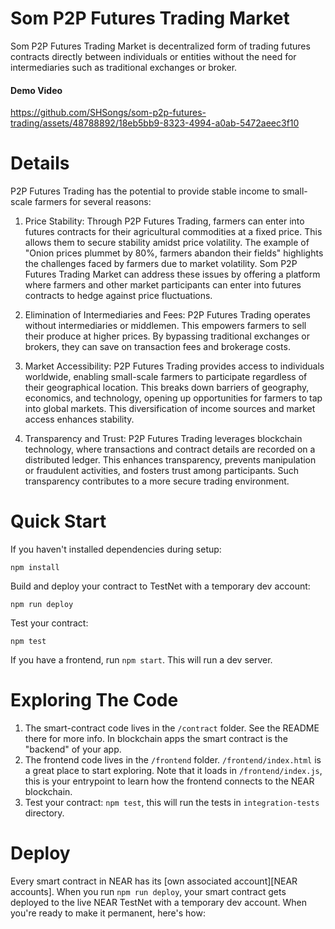 Som P2P Futures Trading Market
==================


Som P2P Futures Trading Market is decentralized form of trading futures contracts directly between individuals or entities without the need for intermediaries such as traditional exchanges or broker.

#### Demo Video
https://github.com/SHSongs/som-p2p-futures-trading/assets/48788892/18eb5bb9-8323-4994-a0ab-5472aeec3f10



Details
=========

P2P Futures Trading has the potential to provide stable income to small-scale farmers for several reasons:

1. Price Stability: Through P2P Futures Trading, farmers can enter into futures contracts for their agricultural commodities at a fixed price. This allows them to secure stability amidst price volatility. The example of "Onion prices plummet by 80%, farmers abandon their fields" highlights the challenges faced by farmers due to market volatility. Som P2P Futures Trading Market can address these issues by offering a platform where farmers and other market participants can enter into futures contracts to hedge against price fluctuations.

2. Elimination of Intermediaries and Fees: P2P Futures Trading operates without intermediaries or middlemen. This empowers farmers to sell their produce at higher prices. By bypassing traditional exchanges or brokers, they can save on transaction fees and brokerage costs.

3. Market Accessibility: P2P Futures Trading provides access to individuals worldwide, enabling small-scale farmers to participate regardless of their geographical location. This breaks down barriers of geography, economics, and technology, opening up opportunities for farmers to tap into global markets. This diversification of income sources and market access enhances stability.

4. Transparency and Trust: P2P Futures Trading leverages blockchain technology, where transactions and contract details are recorded on a distributed ledger. This enhances transparency, prevents manipulation or fraudulent activities, and fosters trust among participants. Such transparency contributes to a more secure trading environment.






Quick Start
===========

If you haven't installed dependencies during setup:

    npm install


Build and deploy your contract to TestNet with a temporary dev account:

    npm run deploy

Test your contract:

    npm test

If you have a frontend, run `npm start`. This will run a dev server.


Exploring The Code
==================

1. The smart-contract code lives in the `/contract` folder. See the README there for
   more info. In blockchain apps the smart contract is the "backend" of your app.
2. The frontend code lives in the `/frontend` folder. `/frontend/index.html` is a great
   place to start exploring. Note that it loads in `/frontend/index.js`,
   this is your entrypoint to learn how the frontend connects to the NEAR blockchain.
3. Test your contract: `npm test`, this will run the tests in `integration-tests` directory.


Deploy
======

Every smart contract in NEAR has its [own associated account][NEAR accounts]. 
When you run `npm run deploy`, your smart contract gets deployed to the live NEAR TestNet with a temporary dev account.
When you're ready to make it permanent, here's how:
